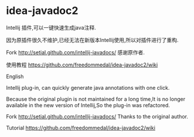 # idea-javadoc2
Intellij 插件,可以一键快速生成java注释.

因为原插件很久不维护,已经无法在新版本Intellij使用,所以对插件进行了重构.

Fork http://setial.github.com/intellij-javadocs/ 感谢原作者.

使用教程 https://github.com/freedommedal/idea-javadoc2/wiki


English

Intellij plug-in, can quickly generate java annotations with one click.

Because the original plugin is not maintained for a long time,It is no longer available in the new version of Intellij,So the plug-in was refactored.

Fork http://setial.github.com/intellij-javadocs/ Thanks to the original author.

Tutorial https://github.com/freedommedal/idea-javadoc2/wiki

